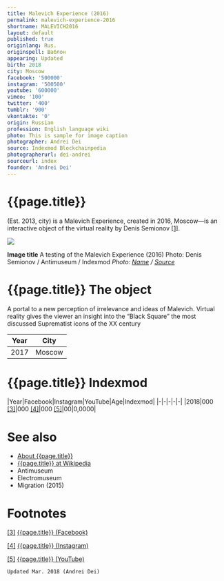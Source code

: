```yaml
---
title: Malevich Experience (2016)
permalink: malevich-experience-2016
shortname: MALEVICH2016
layout: default
published: true
originlang: Rus.
originspell: Шаблон
appearing: Updated
birth: 2018
city: Moscow
facebook: '500000'
instagram: '500500'
youtube: '600000'
vimeo: '100'
twitter: '400'
tumblr: '900'
vkontakte: '0'
origin: Russian
profession: English language wiki
photo: This is sample for image caption
photographer: Andrei Dei
source: Indexmod Blockchainpedia
photographerurl: dei-andrei
sourceurl: index
founder: 'Andrei Dei'
---
```


# {{page.title}}

(Est. 2013, city) is a Malevich Experience, created in 2016, Moscow—is an interactive object of the virtual reality by Denis Semionov <span id="a1">[\[1\]](#f1)</span>.

![](/encyclopedia/images/{{page.permalink}}.jpg)

**Image title**
A testing of the Malevich Experience (2016)
Photo: Denis Semionov / Antimuseum / Indexmod
*Photo: [Name](index) / [Source](index)*

# {{page.title}} The object

A portal to a new perception of irrelevance and ideas of Malevich. Virtual reality gives the viewer an insight into the “Black Square” the most discussed Suprematist icons of the XX century

|Year|City|
|-|-|
|2017|Moscow|

# {{page.title}} Indexmod

|Year|Facebook|Instagram|YouTube|Age|Indexmod|
|-|-|-|-|-|
|2018|000 <span id="a3">[\[3\]](#f3)</span>|000 <span id="a4">[\[4\]](#f4)</span>|000 <span id="a5">[\[5\]](#f5)</span>|00|0,0000|


# See also

+ [About {{page.title}}](index)
+ [{{page.title}} at Wikipedia](index)
+ Antimuseum
+ Electromuseum
+ Migration (2015)

# Footnotes

[[3]](#a3) <span id="f3"></span> [{{page.title}} (Facebook)](index)

[[4]](#a4) <span id="f4"></span> [{{page.title}} (Instagram)](index)

[[5]](#a5) <span id="f5"></span> [{{page.title}} (YouTube)](index)

`Updated Mar. 2018 (Andrei Dei)`
